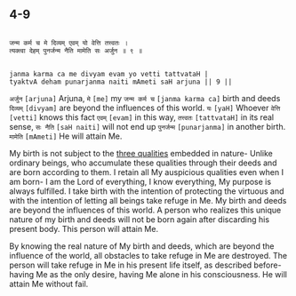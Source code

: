 ## 4-9


```shloka-sa

जन्म कर्म च मे दिव्यम् एवम् यो वेत्ति तत्त्वतः ।
त्यक्त्वा देहम् पुनर्जन्म नैति मामेति सः अर्जुन ॥ ९ ॥

```
```shloka-sa-hk

janma karma ca me divyam evam yo vetti tattvataH |
tyaktvA deham punarjanma naiti mAmeti saH arjuna || 9 ||

```
`अर्जुन` `[arjuna]` Arjuna, `मे` `[me]` my `जन्म कर्म च` `[janma karma ca]` birth and deeds `दिव्यम्` `[divyam]` are beyond the influences of this world. `यः` `[yaH]` Whoever `वेत्ति` `[vetti]` knows this fact `एवम्` `[evam]` in this way, `तत्त्वतः` `[tattvataH]` in its real sense, `सः नैति` `[saH naiti]` will not end up `पुनर्जन्म` `[punarjanma]` in another birth. `मामेति` `[mAmeti]` He will attain Me.

My birth is not subject to the 
[three qualities](2-45_to_2-46.md#satva_rajas_tamas)
 embedded in nature- Unlike ordinary beings, who accumulate these qualities through their deeds and are born according to them. I retain all My auspicious qualities even when I am born- I am the Lord of everything, I know everything, My purpose is always fulfilled. I take birth with the intention of protecting the virtuous and with the intention of letting all beings take refuge in Me. My birth and deeds are beyond the influences of this world. A person who realizes this unique nature of my birth and deeds will not be born again after discarding his present body. This person will attain Me.

By knowing the real nature of My birth and deeds, which are beyond the influence of the world, all obstacles to take refuge in Me are destroyed. The person will take refuge in Me in his present life itself, as described before- having Me as the only desire, having Me alone in his consciousness. He will attain Me without fail.


